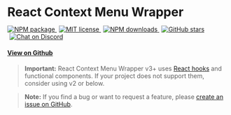 React Context Menu Wrapper
======

<div style="margin-top: -5px; margin-bottom: 20px;">
  <a href="https://www.npmjs.com/package/chonky" target="_blank">
    <img alt="NPM package" src="https://img.shields.io/npm/v/react-context-menu-wrapper.svg">
  </a>
  <a href="https://tldrlegal.com/license/mit-license" style="margin-left: 5px;" target="_blank">
    <img alt="MIT license" src="https://img.shields.io/npm/l/react-context-menu-wrapper">
  </a>
  <a href="https://www.npmjs.com/package/react-context-menu-wrapper" style="margin-left: 5px;" target="_blank">
    <img alt="NPM downloads" src="https://img.shields.io/npm/dt/react-context-menu-wrapper">
  </a>
  <a href="https://github.com/TimboKZ/Chonky" style="margin-left: 5px;" target="_blank">
    <img alt="GitHub stars" src="https://img.shields.io/github/stars/TimboKZ/react-context-menu-wrapper">
  </a>
  <a href="https://discord.gg/HT4ttdQ" style="margin-left: 5px;" target="_blank">
    <img alt="Chat on Discord" src="https://img.shields.io/discord/696033621986770957?label=Chat%20on%20Discord">
  </a>
</div>

#### [View on Github](https://github.com/TimboKZ/react-context-menu-wrapper)

> **Important:** React Context Menu Wrapper v3+ uses [React hooks](https://reactjs.org/docs/hooks-intro.html) and
functional components. If your project does not support them, consider using v2 or below.

<div></div>

> **Note:** If you find a bug or want to request a feature, please
>[create an issue on GitHub](https://github.com/TimboKZ/react-context-menu-wrapper/issues).

